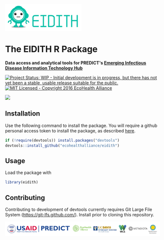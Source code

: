 
<!-- README.md is generated from README.Rmd. Please edit that file -->
![](inst/images/README-eidith-logo-2014.png)

The EIDITH R Package
====================

**Data access and analytical tools for PREDICT's [Emerging Infectious Disease Information Technology Hub](https://www.eidith.org/)**

[![Project Status: WIP - Initial development is in progress, but there has not yet been a stable, usable release suitable for the public.](http://www.repostatus.org/badges/latest/wip.svg)](http://www.repostatus.org/#wip) [![MIT Licensed - Copyright 2016 EcoHealth Alliance](https://img.shields.io/badge/license-MIT-blue.svg)](https://badges.mit-license.org/)

<a href="https://travis-ci.org/ecohealthalliance/eidith"> <object data="https://img.shields.io/badge/build-unknown-lightgrey.svg" type="image/png"> <img src="https://travis-ci.org/ecohealthalliance/eidith.svg?branch=master" /> </object> </a>

Installation
------------

Use the following command to install the package. You will require a github personal access token to install the package, as described [here](http://happygitwithr.com/api-tokens.html).

``` r
if (!require(devtools)) install.packages("devtools")
devtools::install_github("ecohealthalliance/eidith")
```

Usage
-----

Load the package with

``` r
library(eidith)
```

Contributing
------------

Contributing to development of devtools currently requires Git Large File System (<https://git-lfs.github.com/>). Install prior to cloning this repository.

![](inst/images/README-predictfooter.png)
